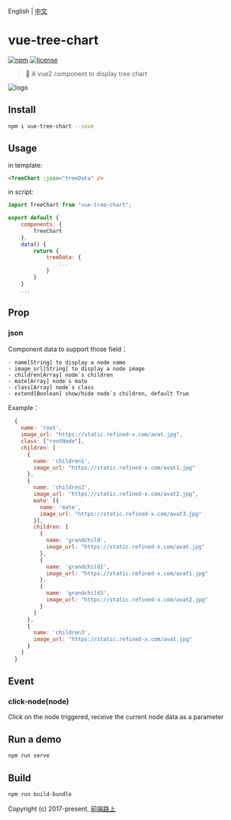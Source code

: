 English | [中文](README_CN.md)

# vue-tree-chart

[![npm](https://img.shields.io/npm/v/vue-tree-chart.svg)](https://www.npmjs.com/package/vue-tree-chart/)  [![license](https://img.shields.io/github/license/tower1229/Vue-Tree-Chart.svg)]()

> :deciduous_tree: A vue2 component to display tree chart

![logo](https://refined-x.com/asset/vtc-logo.png)

## Install

```bash
npm i vue-tree-chart --save
```

## Usage

in template: 

```html
<TreeChart :json="treeData" />
```

in script:

```js
import TreeChart from "vue-tree-chart";

export default {
	components: {
    	TreeChart
	},
	data() {
		return {
			treeData: {
				...
			}
		}
	}
	...
```

## Prop

### json

Component data to support those field：

```text
- name[String] to display a node name
- image_url[String] to display a node image
- children[Array] node`s children
- mate[Array] node`s mate
- class[Array] node`s class
- extend[Boolean] show/hide node`s children, default True
```

Example：

```js
  {
    name: 'root',
    image_url: "https://static.refined-x.com/avat.jpg",
    class: ["rootNode"],
    children: [
      {
        name: 'children1',
        image_url: "https://static.refined-x.com/avat1.jpg"
      },
      {
        name: 'children2',
        image_url: "https://static.refined-x.com/avat2.jpg",
        mate: [{
          name: 'mate',
          image_url: "https://static.refined-x.com/avat3.jpg"
        }],
        children: [
          {
            name: 'grandchild',
            image_url: "https://static.refined-x.com/avat.jpg"
          },
          {
            name: 'grandchild2',
            image_url: "https://static.refined-x.com/avat1.jpg"
          },
          {
            name: 'grandchild3',
            image_url: "https://static.refined-x.com/avat2.jpg"
          }
        ]
      },
      {
        name: 'children3',
        image_url: "https://static.refined-x.com/avat.jpg"
      }
    ]
  }
```

## Event

### click-node(node)

Click on the node triggered, receive the current node data as a parameter

## Run a demo

```bash
npm run serve
```

## Build

``` bash
npm run build-bundle
```

Copyright (c) 2017-present, [前端路上](http://refined-x.com)
